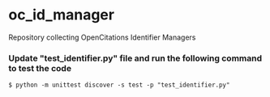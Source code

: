 # oc_id_manager
Repository collecting OpenCitations Identifier Managers


### Update "test_identifier.py" file and run the following command to test the code
```console
$ python -m unittest discover -s test -p "test_identifier.py"
```
